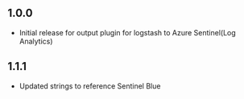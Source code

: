 ## 1.0.0

* Initial release for output plugin for logstash to Azure Sentinel(Log Analytics)

## 1.1.1

* Updated strings to reference Sentinel Blue
